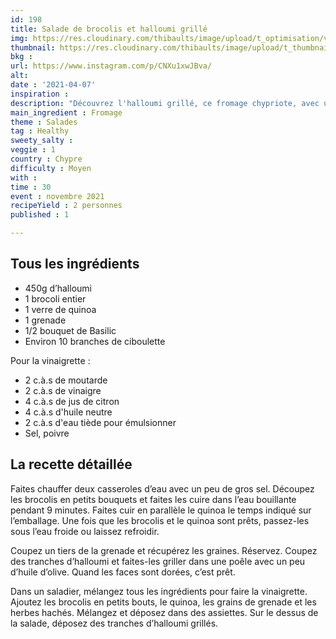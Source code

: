 ```yaml
---
id: 198
title: Salade de brocolis et halloumi grillé
img: https://res.cloudinary.com/thibaults/image/upload/t_optimisation/v1617907670/Recipes/20210407_salade_brocolis_halloumi.jpg
thumbnail: https://res.cloudinary.com/thibaults/image/upload/t_thumbnail_josie/v1617907670/Recipes/20210407_salade_brocolis_halloumi.jpg
bkg : 
url: https://www.instagram.com/p/CNXu1xwJBva/
alt: 
date : '2021-04-07'
inspiration : 
description: "Découvrez l'halloumi grillé, ce fromage chypriote, avec une salade originale à base de brocoli"
main_ingredient : Fromage
theme : Salades
tag : Healthy
sweety_salty : 
veggie : 1
country : Chypre
difficulty : Moyen
with : 
time : 30
event : novembre 2021
recipeYield : 2 personnes
published : 1

---
```


## Tous les ingrédients
 - 450g d’halloumi
 - 1 brocoli entier
 - 1 verre de quinoa
 - 1 grenade
 - 1/2 bouquet de Basilic
 - Environ 10 branches de ciboulette

Pour la vinaigrette :
 - 2 c.à.s de moutarde
 - 2 c.à.s de vinaigre
 - 4 c.à.s de jus de citron
 - 4 c.à.s d'huile neutre
 - 2 c.à.s d'eau tiède pour émulsionner
 - Sel, poivre

## La recette détaillée
Faites chauffer deux casseroles d’eau avec un peu de gros sel. Découpez les brocolis en petits bouquets et faites les cuire dans l’eau bouillante pendant 9 minutes. Faites cuir en parallèle le quinoa le temps indiqué sur l’emballage. Une fois que les brocolis et le quinoa sont prêts, passez-les sous l’eau froide ou laissez refroidir.

Coupez un tiers de la grenade et récupérez les graines. Réservez. Coupez des tranches d’halloumi et faites-les griller dans une poêle avec un peu d’huile d’olive. Quand les faces sont dorées, c’est prêt.

Dans un saladier, mélangez tous les ingrédients pour faire la vinaigrette. Ajoutez les brocolis en petits bouts, le quinoa, les grains de grenade et les herbes hachés. Mélangez et déposez dans des assiettes. Sur le dessus de la salade, déposez des tranches d’halloumi grillés.
